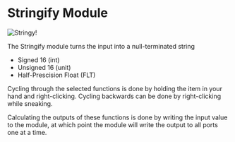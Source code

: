 # Stringify Module
![Stringy!](item:tisstring:string_module)

The Stringify module turns the input into a null-terminated string

- Signed 16 (int)
- Unsigned 16 (unit)
- Half-Prescision Float (FLT)

Cycling through the selected functions is done by holding the item in your hand and right-clicking. Cycling backwards can be done by right-clicking while sneaking. 

Calculating the outputs of these functions is done by writing the input value to the module, at which point the module will write the output to all ports one at a time.

